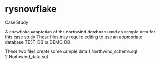 # rysnowflake
Case Study

A snowflake adaptation of the northwind database used as sample data for this case study
These files may require editing to use an appropriate database TEST_DB or DEMO_DB

These two files create some sample data
1.Northwind_schema.sql
2.Northwind_data.sql



